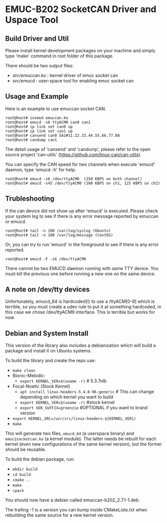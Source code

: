 # EMUC-B202 SocketCAN Driver and Uspace Tool

## Build Driver and Util

Please install kernel development packages on your machine and simply
type 'make' command in root folder of this package.

There should be two output files:
- src/emuccan.ko : kernel driver of emuc socket can
- src/emucd      : user-space tool for enabling emuc socket can

## Usage and Example

Here is an example to use emuccan socket CAN.
```
root@host# insmod emuccan.ko
root@host# emucd -s6 ttyACM0 can0 can1
root@host# ip link set can0 up
root@host# ip link set can1 up
root@host# cansend can0 5A1#11.22.33.44.55.66.77.88
root@host# candump can1
```

The detail usage of 'cansend' and 'candump', please refer to the open source
project 'can-utils' (https://github.com/linux-can/can-utils).

You can specify the CAN speed for two channels when execute 'emucd'
daemon, type 'emucd -h' for help.

```
root@host# emucd -s6 /dev/ttyACM0  (250 KBPS on both channel)
root@host# emucd -s45 /dev/ttyACM0 (100 KBPS on ch1, 125 KBPS on ch2)
```

## Trubleshooting

If the can device did not show up after 'emucd' is executed. Please check
your system log to see if there is any error message reported by emuccan
or emucd.

```
root@host# tail -n 100 /var/log/syslog (Ubuntu)
root@host# tail -n 100 /var/log/message (CentOS)
```

Or, you can try to run 'emucd' in the foreground to see if there is any error
reported.

```
root@host# emucd -F -s6 /dev/ttyACM0
```

There cannot be two EMUCD daemon running with same TTY device. You must
kill the previous one before running a new one on the same device.

## A note on /dev/tty devices

Unfortunately, emucd_64 is hardcoded(!) to use a /ttyACM[0-9] which is terrible,
so you must create a udev rule to put it at something hardcoded, in this case
we chose /dev/ttyACM9 interface. This is terrible but works for now.

## Debian and System Install

This version of the library also includes a debianization which will build
a package and install it on Ubuntu systems.

To build the library and create the repo use:

* `make clean`
* Bionic-Melodic:
  * `export KERNEL_VER=$(uname -r)` # 5.3.7nlb
* Focal-Noetic (Stock Kernel)
  * `apt install linux-headers-5.4.0-96-generic` # This can change depending on which kernel you want to build
  * `export KERNEL_VER=$(uname -r)` #stock kernel
  * `export VER_SUFFIX=greenzie` #OPTIONAL if you want to brand version
* `export KERNEL_SRC=/usr/src/linux-headers-${KERNEL_VER}/`
* `make`

This will generate two files, `emucd_64` (a userspace binary) and
`emuc2socketcan.ko` (a kernel module). The latter needs be rebuilt for each
kernel (even new configurations of the same kernel version), but the former
should be reusable.

To build the debian package, run:

* `mkdir build`
* `cd build`
* `cmake ..`
* `make`
* `cpack`

You should now have a debian called emuccan-b202_2.7.1-1.deb.

The trailing -1 is a version you can bump inside CMakeLists.txt when
rebuilding the same source for a new kernel version.
